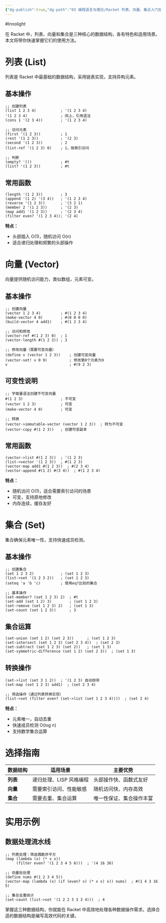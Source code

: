 ```yaml
---
{"dg-publish":true,"dg-path":"03 编程语言与理论/Racket 列表、向量、集合入门指南.md","permalink":"/03 编程语言与理论/Racket 列表、向量、集合入门指南/","created":"2025-08-26T11:04:11.874+08:00","updated":"2025-08-26T12:10:05.662+08:00"}
---
```


#Innolight

在 Racket 中，列表、向量和集合是三种核心的数据结构，各有特色和适用场景。本文将带你快速掌握它们的使用方法。

# 列表 (List)

列表是 Racket 中最基础的数据结构，采用链表实现，支持异构元素。

## 基本操作

```racket
;; 创建列表
(list 1 2 3 4)           ; '(1 2 3 4)
'(1 2 3 4)               ; 同上，引用语法
(cons 1 '(2 3 4))        ; '(1 2 3 4)

;; 访问元素
(first '(1 2 3))         ; 1
(rest '(1 2 3))          ; '(2 3)
(second '(1 2 3))        ; 2
(list-ref '(1 2 3) 0)    ; 1，按索引访问

;; 判断
(empty? '())             ; #t
(list? '(1 2 3))         ; #t
```

## 常用函数

```racket
(length '(1 2 3))        ; 3
(append '(1 2) '(3 4))   ; '(1 2 3 4)
(reverse '(1 2 3))       ; '(3 2 1)
(member 2 '(1 2 3))      ; '(2 3)
(map add1 '(1 2 3))      ; '(2 3 4)
(filter even? '(1 2 3 4)); '(2 4)
```

**特点：**

- 头部插入 O(1)，随机访问 O(n)
- 适合递归处理和频繁的头部操作

# 向量 (Vector)

向量提供随机访问能力，类似数组，元素可变。

## 基本操作

```racket
;; 创建向量
(vector 1 2 3 4)         ; #(1 2 3 4)
(make-vector 4 0)        ; #(0 0 0 0)
(build-vector 4 add1)    ; #(1 2 3 4)

;; 访问和修改
(vector-ref #(1 2 3) 0)  ; 1
(vector-length #(1 2 3)) ; 3

;; 修改向量（需要可变向量）
(define v (vector 1 2 3))    ; 创建可变向量
(vector-set! v 0 9)          ; 修改第0个元素为9
v                            ; #(9 2 3)
```

## 可变性说明

```racket
;; 字面量语法创建不可变向量
#(1 2 3)                 ; 不可变
(vector 1 2 3)           ; 可变
(make-vector 4 0)        ; 可变

;; 转换
(vector->immutable-vector (vector 1 2 3))  ; 转为不可变
(vector-copy #(1 2 3))   ; 创建可变副本
```

## 常用函数

```racket
(vector->list #(1 2 3))  ; '(1 2 3)
(list->vector '(1 2 3))  ; #(1 2 3)
(vector-map add1 #(1 2 3))  ; #(2 3 4)
(vector-append #(1 2) #(3 4))  ; #(1 2 3 4)
```

**特点：**

- 随机访问 O(1)，适合需要索引访问的场景
- 可变，支持原地修改
- 内存连续，缓存友好

# 集合 (Set)

集合确保元素唯一性，支持快速成员检测。

## 基本操作

```racket
;; 创建集合
(set 1 2 3 2)            ; (set 1 2 3)
(list->set '(1 2 3 2))   ; (set 1 2 3)
(seteq 'a 'b 'c)         ; 使用eq?比较的集合

;; 基本操作
(set-member? (set 1 2 3) 2)  ; #t
(set-add (set 1 2) 3)        ; (set 1 2 3)
(set-remove (set 1 2 3) 2)   ; (set 1 3)
(set-count (set 1 2 3))      ; 3
```

## 集合运算

```racket
(set-union (set 1 2) (set 2 3))      ; (set 1 2 3)
(set-intersect (set 1 2 3) (set 2 3 4))  ; (set 2 3)
(set-subtract (set 1 2 3) (set 2))   ; (set 1 3)
(set-symmetric-difference (set 1 2) (set 2 3))  ; (set 1 3)
```

## 转换操作

```racket
(set->list (set 3 1 2))  ; '(1 2 3) 自动排序
(set-map (set 1 2 3) add1)  ; (set 2 3 4)

;; 筛选操作（通过列表转换实现）
(list->set (filter even? (set->list (set 1 2 3 4))))  ; (set 2 4)
```

**特点：**

- 元素唯一，自动去重
- 快速成员检测 O(log n)
- 支持数学集合运算

# 选择指南

| 数据结构   | 适用场景           | 主要优势         |
| ------ | -------------- | ------------ |
| **列表** | 递归处理、LISP 风格编程 | 头部操作快、函数式友好  |
| **向量** | 需要索引访问、性能敏感    | 随机访问快、内存高效   |
| **集合** | 需要去重、集合运算      | 唯一性保证、集合操作丰富 |

# 实用示例

## 数据处理流水线

```racket
;; 列表处理：筛选偶数并平方
(map (lambda (x) (* x x))
     (filter even? '(1 2 3 4 5 6)))  ; '(4 16 36)

;; 向量批处理
(define nums #(1 2 3 4 5))
(vector-map (lambda (x) (if (even? x) (* x x) x)) nums)  ; #(1 4 3 16 5)

;; 集合去重统计
(set-count (list->set '(1 2 2 3 3 3 4)))  ; 4
```

掌握这三种数据结构，你就能在 Racket 中高效地处理各种数据操作需求。选择合适的数据结构是编写高效代码的关键。